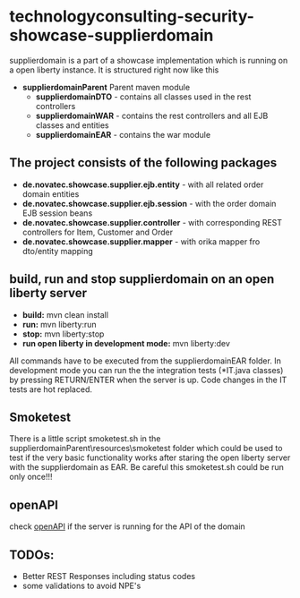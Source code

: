 # technologyconsulting-security-showcase-supplierdomain
supplierdomain is a part of a showcase implementation which is running on a open liberty instance. It is structured right now like this

- **supplierdomainParent** Parent maven module
    - **supplierdomainDTO** - contains all classes used in the rest controllers
    - **supplierdomainWAR** - contains the rest controllers and all EJB classes and entities
    - **supplierdomainEAR** - contains the war module

## The project consists of the following packages

- **de.novatec.showcase.supplier.ejb.entity** - with all related order domain entities
- **de.novatec.showcase.supplier.ejb.session** - with the order domain EJB session beans
- **de.novatec.showcase.supplier.controller** - with corresponding REST controllers for Item, Customer and Order
- **de.novatec.showcase.supplier.mapper** - with orika mapper fro dto/entity mapping


## build, run and stop supplierdomain on an open liberty server
- **build:** mvn clean install
- **run:** mvn liberty:run
- **stop:** mvn liberty:stop
- **run open liberty in development mode:** mvn liberty:dev

All commands have to be executed from the supplierdomainEAR folder. In development mode you can run the the integration tests (*IT.java classes) by pressing RETURN/ENTER when the server is up. Code changes in the IT tests are hot replaced.

## Smoketest
There is a little script smoketest.sh in the supplierdomainParent\resources\smoketest folder which could be used to test if the very basic functionality works after staring the open liberty server with the supplierdomain as EAR. Be careful this smoketest.sh could be run only once!!!

## openAPI
check [openAPI](http://localhost:9080/api/explorer/) if the server is running for the  API of the domain

## TODOs:

- Better REST Responses including status codes
- some validations to avoid NPE's

